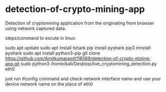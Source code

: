 # detection-of-crypto-mining-app

Detection of cryptomining application from the originating from browser using network captured data.

steps/command to excute in linux:

sudo apt update
sudo apt install tshark
pip install pyshark
pip3 innstall pyshark
sudo apt install python3-pip
git clone https://github.com/Amitkumaramit118589/detection-of-crypto-mining-app.git
sudo python3 /home/kali/Desktop/live_cryptomining_detection.py eth0

just run ifconfig command and check network interface name and use your device network name on the place of eth0


